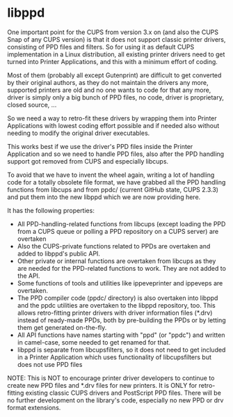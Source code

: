 # libppd

One important point for the CUPS from version 3.x on (and also the CUPS Snap of any CUPS version) is that it does not support classic printer drivers, consisting of PPD files and filters. So for using it as default CUPS implementation in a Linux distribution, all existing printer drivers need to get turned into Printer Applications, and this with a minimum effort of coding.

Most of them (probably all except Gutenprint) are difficult to get converted by their original authors, as they do not maintain the drivers any more, supported printers are old and no one wants to code for that any more, driver is simply only a big bunch of PPD files, no code, driver is proprietary, closed source, ...

So we need a way to retro-fit these drivers by wrapping them into Printer Applications with lowest coding effort possible and if needed also without needing to modify the original driver executables.

This works best if we use the driver's PPD files inside the Printer Application and so we need to handle PPD files, also after the PPD handling support got removed from CUPS and especially libcups.

To avoid that we have to invent the wheel again, writing a lot of handling code for a totally obsolete file format, we have grabbed all the PPD handling functions from libcups and from ppdc/ (current GitHub state, CUPS 2.3.3) and put them into the new libppd which we are now providing here.

It has the following properties:
- All PPD-handling-related functions from libcups (except loading the PPD from a CUPS queue or polling a PPD repository on a CUPS server) are overtaken
- Also the CUPS-private functions related to PPDs are overtaken and added to libppd's public API.
- Other private or internal functions are overtaken from libcups as they are needed for the PPD-related functions to work. They are not added to the API.
- Some functions of tools and utilities like ippeveprinter and ippeveps are overtaken.
- The PPD compiler code (ppdc/ directory) is also overtaken into libppd and the ppdc utilities are overtaken to the libppd repository, too. This allows retro-fitting printer drivers with driver information files (*.drv) instead of ready-made PPDs, both by pre-building the PPDs or by letting them get generated on-the-fly.
- All API functions have names starting with "ppd" (or "ppdc") and written in camel-case, some needed to get renamed for that.
- libppd is separate from libcupsfilters, so it does not need to get included in a Printer Application which uses functionality of libcupsfilters but does not use PPD files

NOTE: This is NOT to encourage printer driver developers to continue to create new PPD files and *.drv files for new printers. It is ONLY for retro-fitting existing classic CUPS drivers and PostScript PPD files. There will be no further development on the library's code, especially no new PPD or drv format extensions.

